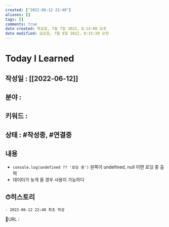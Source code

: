 ```yaml
---
created: ["2022-06-12 22:40"]
aliases: []
tags: []
comments: true
date created: 목요일, 7월 7일 2022, 8:14:00 오후
date modified: 금요일, 7월 8일 2022, 8:15:20 오전
---
```


# Today I Learned
## 작성일 : [[2022-06-12]]
## 분야 :
## 키워드 :
## 상태 : #작성중, #연결중

## 내용
- `console.log(undefined ?? '로딩 중')` 왼쪽이 undefined, null 이면 로딩 중 출력
- 데이터가 늦게 올 경우 사용이 가능하다

## ⏱히스토리
	- 2022-06-12 22:40 최초 작성


📙URL :